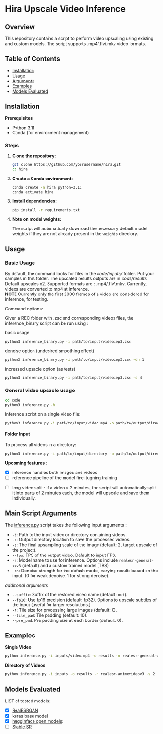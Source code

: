 # Hira Upscale Video Inference

## Overview

This repository contains a script to perform video upscaling using existing and custom models. The script supports .mp4/.flv/.mkv video formats. 

## Table of Contents

- [Installation](#installation)
- [Usage](#usage)
- [Arguments](#main-script-arguments)
- [Examples](#examples)
- [Models Evaluated](#models-evaluated)

## Installation

**Prerequisites**

- Python 3.11
- Conda (for environment management)

### Steps

1. **Clone the repository:**

    ```sh
    git clone https://github.com/yourusername/hira.git
    cd hira
    ```

2. **Create a Conda environment:**

    ```sh
    conda create -n hira python=3.11
    conda activate hira
    ```

3. **Install dependencies:**

    ```sh
    pip install -r requirements.txt
    ```

4. **Note on model weights:**

    The script will automatically download the necessary default model weights if they are not already present in the `weights` directory.

## Usage

### Basic Usage

By default, the command looks for files in the *code/inputs/* folder. Put your samples in this folder.
The upscaled results outputs are in *code/results*. Default upscales x2.
Supported formats are : .mp4/.flv/.mkv. Currently, videos are converted to mp4 at inference.  
**NOTE** Currently only the first 2000 frames of a video are considered for inference, for testing.  

Command options:

Given a REC folder with .zsc and corresponding videos files, the inference_binary script can be run using : 

basic usage
```sh
python3 inference_binary.py -i path/to/input/videoLep3.zsc 
```

denoise option (undesired smoothing effect)
```sh
python3 inference_binary.py -i path/to/input/videoLep3.zsc -dn 1
```

increased upsacle option (as tests)
```sh
python3 inference_binary.py -i path/to/input/videoLep3.zsc -s 4
```


### General video upsacle usage
```sh
cd code
python3 inference.py -h
```

Inference script on a single video file:

```sh
python3 inference.py -i path/to/input/video.mp4 -o path/to/output/directory
```
#### Folder Input

To process all videos in a directory:

```sh
python3 inference.py -i path/to/input/directory -o path/to/output/directory
```

**Upcoming features** :  
- [x] inference handles both images and videos
- [ ] reference pipeline of the model fine-tugning training
<!-- refer to the [notebook](./notebook.ipynb) -->
- [ ] long video split : if a video > 2 minutes, the script will automatically split it into parts of 2 minutes each, the model will upscale and save them individually.

## Main Script Arguments
The [inference.py](/code/inference.py) script takes the following input arguments : 

- `-i`: Path to the input video or directory containing videos.
- `-o`: Output directory location to save the processed videos.
- `-s`: The final upsampling scale of the image (default: 2, target upscale of the project).
- `--fps`: FPS of the output video. Default to input FPS.
- `-n`: Model name to use for inference. Options include `realesr-general-x4v3` (default) and a custom trained model (TBS)
- `-dn`: Denoise strength for the default model, varying results based on the input. (0 for weak denoise, 1 for strong denoise).

*additional arguments*
- `--suffix`: Suffix of the restored video name (default: `out`).
- `--fp16`: Use fp16 precision (default: fp32).
Options to upscale subtiles of the input (useful for larger resolutions.)
- `-t`: Tile size for processing large images (default: 0).
- `--tile_pad`: Tile padding (default: 10).
- `--pre_pad`: Pre padding size at each border (default: 0).

## Examples
**Single Video**

```sh
python inference.py -i inputs/video.mp4 -o results -n realesr-general-x4v3 -s 4
```
**Directory of Videos**

```sh
python inference.py -i inputs -o results -n realesr-animevideov3 -s 2
```

## Models Evaluated

LIST of tested models:  
- [x] [RealESRGAN](https://github.com/xinntao/Real-ESRGAN)  
- [x] [keras base model](hira/models/keras)  
- [x] [hugginface open models](hira/models/hf_models):  
- [ ] [Stable SR](https://github.com/IceClear/StableSR)  

<!-- ## Partners

The partner institutions from the HIRA project are the following:

* Next2U (ITA)
* SUPSI IDSIA (CHE)

## Contributing

Contributions are welcome! Please fork the repository and submit a pull request with your changes.

## License

This project is licensed under the MIT License. See the [LICENSE](LICENSE) file for details. -->
